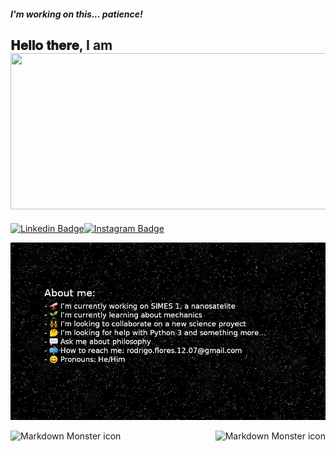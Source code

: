 <h5>I'm working on this... patience!</h5>
<h2> 𝐇𝐞𝐥𝐥𝐨 𝐭𝐡𝐞𝐫𝐞, I am <img src="https://github.com/Rodrigo-Flores/Rodrigo-Flores/blob/main/assets/name2.gif" height="250px" width="1000px" ></h2>

<!--
![Rodrigo's GitHub stats](https://github-readme-stats.vercel.app/api?username=Rodrigo-Flores&show_icons=true&theme=tokyonight)
-->

[![Linkedin Badge](https://img.shields.io/badge/-Rodrigo%20Flores-blue?style=social&logo=Linkedin&logoColor=blue&link=https://www.linkedin.com/in/vedantkhairnar/)](https://www.linkedin.com/in/rodrigo-flores-1207/)[![Instagram Badge](https://img.shields.io/badge/-rodrigo_flores___-blue?style=social&logo=Instagram&link=https://www.instagram.com/rodrigo_flores___/)](https://www.instagram.com/rodrigo_flores___/)

<img src="https://github.com/Rodrigo-Flores/Rodrigo-Flores/blob/main/assets/space_name.png" width="1000px" ></h2>


<!--
Somethigs about me:

- 🔭 I’m currently working on SIMES 1, a nanosatelite
- 🌱 I’m currently learning about mechanics
- 👯 I’m looking to collaborate on a new science proyect
- 🤔 I’m looking for help with Python 3 and something more...
- 💬 Ask me about philosophy
- 📫 How to reach me: rodrigo.flores.12.07@gmail.com
- 😄 Pronouns: He/Him
-->

<img src="https://github-readme-stats.vercel.app/api?username=Rodrigo-Flores&show_icons=true&theme=tokyonight"
     alt="Markdown Monster icon"
     style="float: left; margin-center: 10px;" /> <img src="https://github-readme-stats.vercel.app/api/top-langs/?username=Rodrigo-Flores"
     alt="Markdown Monster icon"
     style="float: right; margin-center: 10px;" />
